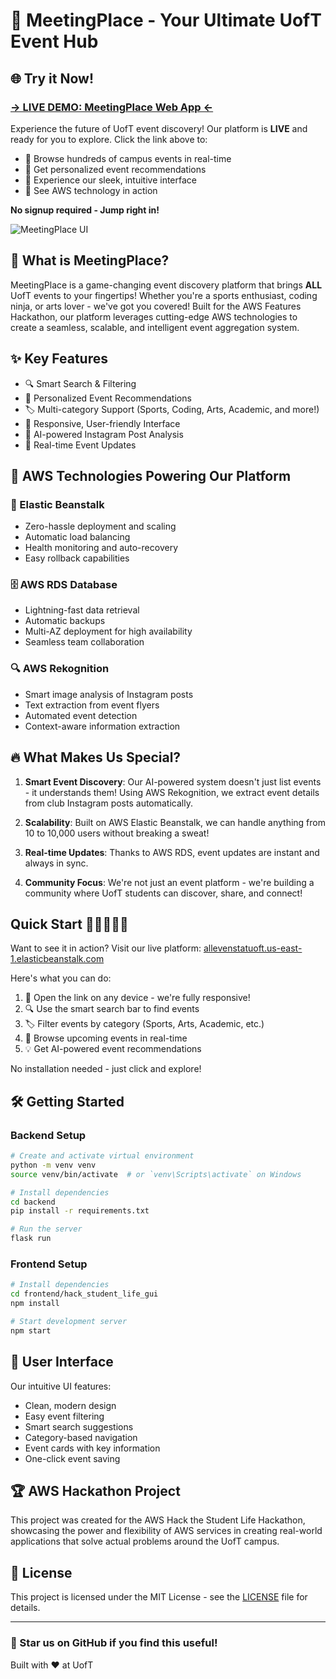 # 🎯 MeetingPlace - Your Ultimate UofT Event Hub

## 🌐 Try it Now!
### [→ LIVE DEMO: MeetingPlace Web App ←](http://allevenstatuoft.us-east-1.elasticbeanstalk.com/)

Experience the future of UofT event discovery! Our platform is **LIVE** and ready for you to explore. Click the link above to:
- 🔎 Browse hundreds of campus events in real-time
- 🎯 Get personalized event recommendations
- 🎨 Experience our sleek, intuitive interface
- 🚀 See AWS technology in action

**No signup required - Jump right in!**

![MeetingPlace UI](ui_screenshot.png)

## 🌟 What is MeetingPlace?

MeetingPlace is a game-changing event discovery platform that brings **ALL** UofT events to your fingertips! Whether you're a sports enthusiast, coding ninja, or arts lover - we've got you covered! Built for the AWS Features Hackathon, our platform leverages cutting-edge AWS technologies to create a seamless, scalable, and intelligent event aggregation system.

## ✨ Key Features

- 🔍 Smart Search & Filtering
- 🎯 Personalized Event Recommendations
- 🏷️ Multi-category Support (Sports, Coding, Arts, Academic, and more!)
- 📱 Responsive, User-friendly Interface
- 🤖 AI-powered Instagram Post Analysis
- 🔄 Real-time Event Updates

## 🚀 AWS Technologies Powering Our Platform

### 💪 Elastic Beanstalk
- Zero-hassle deployment and scaling
- Automatic load balancing
- Health monitoring and auto-recovery
- Easy rollback capabilities

### 🗄️ AWS RDS Database
- Lightning-fast data retrieval
- Automatic backups
- Multi-AZ deployment for high availability
- Seamless team collaboration

### 🔍 AWS Rekognition
- Smart image analysis of Instagram posts
- Text extraction from event flyers
- Automated event detection
- Context-aware information extraction

## 🔥 What Makes Us Special?

1. **Smart Event Discovery**: Our AI-powered system doesn't just list events - it understands them! Using AWS Rekognition, we extract event details from club Instagram posts automatically.

2. **Scalability**: Built on AWS Elastic Beanstalk, we can handle anything from 10 to 10,000 users without breaking a sweat!

3. **Real-time Updates**: Thanks to AWS RDS, event updates are instant and always in sync.

4. **Community Focus**: We're not just an event platform - we're building a community where UofT students can discover, share, and connect!


## Quick Start 🚀🚀🚀🚀🚀

Want to see it in action? Visit our live platform:
[allevenstatuoft.us-east-1.elasticbeanstalk.com](http://allevenstatuoft.us-east-1.elasticbeanstalk.com/)

Here's what you can do:
1. 📱 Open the link on any device - we're fully responsive!
2. 🔍 Use the smart search bar to find events
3. 🏷️ Filter events by category (Sports, Arts, Academic, etc.)
4. 📅 Browse upcoming events in real-time
5. 💡 Get AI-powered event recommendations

No installation needed - just click and explore!
## 🛠️ Getting Started

### Backend Setup
```bash
# Create and activate virtual environment
python -m venv venv
source venv/bin/activate  # or `venv\Scripts\activate` on Windows

# Install dependencies
cd backend
pip install -r requirements.txt

# Run the server
flask run
```

### Frontend Setup
```bash
# Install dependencies
cd frontend/hack_student_life_gui
npm install

# Start development server
npm start
```

## 🎨 User Interface

Our intuitive UI features:
- Clean, modern design
- Easy event filtering
- Smart search suggestions
- Category-based navigation
- Event cards with key information
- One-click event saving

## 🏆 AWS Hackathon Project

This project was created for the AWS Hack the Student Life Hackathon, showcasing the power and flexibility of AWS services in creating real-world applications that solve actual problems around the UofT campus.

## 📝 License

This project is licensed under the MIT License - see the [LICENSE](LICENSE) file for details.

---

### 🌟 Star us on GitHub if you find this useful!

Built with ❤️ at UofT
